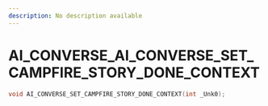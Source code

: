 ```yaml
---
description: No description available 
---
```


# AI_CONVERSE\_AI_CONVERSE_SET_CAMPFIRE_STORY_DONE_CONTEXT

```cpp
void AI_CONVERSE_SET_CAMPFIRE_STORY_DONE_CONTEXT(int _Unk0);
```